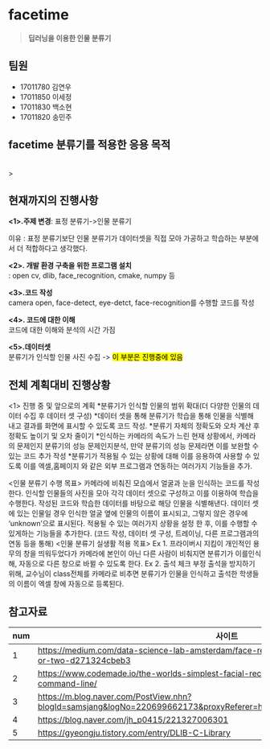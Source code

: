 # facetime


>**딥러닝을 이용한 인물 분류기** 

<h2> 팀원</h2>
<ul>
  <li>17011780 김연우</li>
  <li>17011850 이세정</li>
  <li>17011830 백소현</li>
  <li>17011820 송민주</li>
</ul>

</hr>

<h2>facetime 분류기를 적용한 응용 목적</h2><br>
>



<h2>현재까지의 진행사항</h2>

**<1>.주제 변경**: 표정 분류기->인물 분류기<br>

이유 : 표정 분류기보단 인물 분류기가 데이터셋을 직접 모아 가공하고 학습하는 부분에서 더 적합하다고 생각했다.

**<2>. 개발 환경 구축을 위한 프로그램 설치** <br>
: open cv, dlib, face_recognition, cmake, numpy 등

**<3>.코드 작성** <br>
camera open, face-detect, eye-detct, face-recognition를 수행할 코드를 작성

**<4>. 코드에 대한 이해** <br>
코드에 대한 이해와 분석의 시간 가짐

**<5>.데이터셋** <br>
분류기가 인식할 인물 사진 수집 -> <mark>이 부분은 진행중에 있음</mark>



<h2>전체 계획대비 진행상황</h2> 

<1> 진행 중 및 앞으로의 계획
 *분류기가 인식할 인물의 범위 확대(더 다양한 인물의 데이터 수집 후 데이터 셋 구성)
 *데이터 셋을 통해 분류기가 학습을 통해 인물을 식별해 내고 결과를 화면에 표시할 수 있도록 코드 작성. 
 *분류기 자체의 정확도와 오차 계산 후 정확도 높이기 및 오차 줄이기
 *인식하는 카메라의 속도가 느린 현재 상황에서, 카메라의 문제인지 분류기의 성능 문제인지분석, 만약 분류기의 성능 문제라면 이를 보완할 수 있는 코드 추가 작성
 *분류기가 적용될 수 있는 상황에 대해 이를 응용하여 사용할 수 있도록 이를 엑셀,홈페이지 와 같은 외부 프로그램과 연동하는 여러가지 기능들을 추가.

<인물 분류기 수행 목표>
카메라에 비춰진 모습에서 얼굴과 눈을 인식하는 코드를 작성한다.
인식할 인물들의 사진을 모아 각각 데이터 셋으로 구성하고 이를 이용하여 학습을 수행한다.
작성된 코드와 학습한 데이터를 바탕으로 해당 인물을 식별해낸다.
데이터 셋에 있는 인물일 경우 인식한 얼굴 옆에 인물의 이름이 표시되고, 그렇지 않은 경우에 ‘unknown’으로 표시된다.
적용될 수 있는 여러가지 상황을 설정 한 후, 이를 수행할 수 있게하는 기능들을 추가한다. (코드 작성, 데이터 셋 구성, 트레이닝, 다른 프로그램과의 연동 등을 통해) 
<인물 분류기 실생활 적용 목표>
Ex 1. 프라이버시 지킴이
개인적인 용무의 창을 띄워두었다가 카메라에 본인이 아닌 다른 사람이 비춰지면 분류기가 이를인식해, 자동으로 다른 창으로 바뀔 수 있도록 한다.
Ex 2. 출석 체크
부정 출석을 방지하기 위해, 교수님이 class전체를 카메라로 비추면 분류기가 인물을 인식하고 출석한 학생들의 이름이 엑셀 창에 자동으로 등록된다.


  


<h2>참고자료</h2>

num| 사이트
--------- | ---------
1 | <https://medium.com/data-science-lab-amsterdam/face-recognition-with-python-in-an-hour-or-two-d271324cbeb3>
2 | https://www.codemade.io/the-worlds-simplest-facial-recognition-api-for-python-and-the-command-line/
3 | https://m.blog.naver.com/PostView.nhn?blogId=samsjang&logNo=220699662173&proxyReferer=https%3A%2F%2Fwww.google.com%2F
4 | https://blog.naver.com/jh_p0415/221327006301
5 | https://gyeongju.tistory.com/entry/DLIB-C-Library







